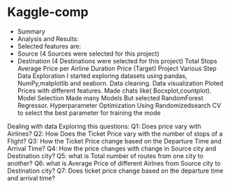 # Kaggle-comp
- Summary
- Analysis and Results:
- Selected features are:
- Source (4 Sources were selected for this project)
- Destination (4 Destinations were selected for this project)
Total Stops
Average Price per Airline
Duration
Price (Target)
Project Various Step
Data Exploration
I started exploring datasets using pandas, NumPy,matplotlib and seaborn.
Data cleaning.
Data visualization
Ploted Prices with different features.
Made chats like( Bocxplot,countplot).
Model Selection
Made many Models But selected RandomForest Regressor.
Hyperparameter Optimization
Using Randomizedsearch CV to select the best parameter for training the mode

Dealing with data
Exploring this questions:
  Q1: Does price vary with Airlines?
  Q2: How Does the Ticket Price vary with the number of stops of a Flight?
  Q3: How the Ticket Price change based on the Departure Time and Arrival Time?
  Q4: How the price changes with change in Source city and Destination city?
  Q5: what is Total number of routes from one city to another?
  Q6: what is Average Price of different Airlnes from Source city to Destination city?
  Q7: Does ticket price change based on the departure time and arrival time?
